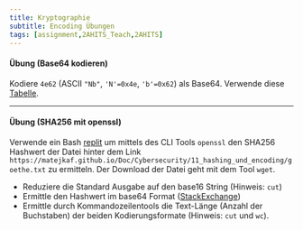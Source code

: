 ```yaml
---
title: Kryptographie
subtitle: Encoding Übungen
tags: [assignment,2AHITS_Teach,2AHITS]
---
```


#### Übung (Base64 kodieren)

Kodiere `4e62` (ASCII `"Nb"`, `'N'=0x4e`, `'b'=0x62`) als Base64. Verwende diese [Tabelle](https://en.wikipedia.org/wiki/Base64#Base64_table).



---

#### Übung (SHA256 mit openssl)

Verwende ein Bash [replit](https://replit.com) um mittels des CLI Tools `openssl` den SHA256 Hashwert der Datei hinter dem Link `https://matejkaf.github.io/Doc/Cybersecurity/11_hashing_und_encoding/goethe.txt` zu ermitteln. Der Download der Datei geht mit dem Tool `wget`.

- Reduziere die Standard Ausgabe auf den base16 String (Hinweis: `cut`)
- Ermittle den Hashwert im base64 Format ([StackExchange](https://unix.stackexchange.com/questions/3675/how-can-i-get-a-base64-encoded-shax-on-the-cli))
- Ermittle durch Kommandozeilentools die Text-Länge (Anzahl der Buchstaben) der beiden Kodierungsformate (Hinweis: `cut` und `wc`).


